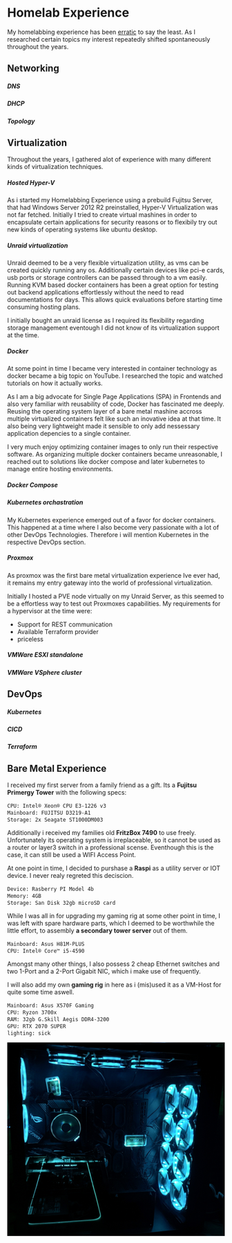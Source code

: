 # Homelab Experience

My homelabbing experience has been [erratic](https://www.google.com/search?client=firefox-b-d&q=erratic) to say the least. As I researched certain topics my interest repeatedly shifted spontaneously throughout the years.

## Networking

##### DNS

##### DHCP

##### Topology

## Virtualization

Throughout the years, I gathered alot of experience with many different kinds of virtualization techniques.

##### Hosted Hyper-V

As i started my Homelabbing Experience using a prebuild Fujitsu Server, that had Windows Server 2012 R2 preinstalled, Hyper-V Virtualization was not far fetched. Initially I tried to create virtual mashines in order to encapsulate certain applications for security reasons or to flexibily try out new kinds of operating systems like ubuntu desktop.

##### Unraid virtualization

Unraid deemed to be a very flexible virtualization utility, as vms can be created quickly running any os. Additionally certain devices like pci-e cards, usb ports or storage controllers can be passed through to a vm easily. Running KVM based docker containers has been a great option for testing out backend applications effortlessly without the need to read documentations for days. This allows quick evaluations before starting time consuming hosting plans.

I initially bought an unraid license as I required its flexibility regarding storage management eventough I did not know of its virtualization support at the time.

##### Docker

At some point in time I became very interested in container technology as docker became a big topic on YouTube. I researched the topic and watched tutorials on how it actually works.

As I am a big advocate for Single Page Applications (SPA) in Frontends and also very familiar with reusability of code, Docker has fascinated me deeply. Reusing the operating system layer of a bare metal mashine accross multiple virtualized containers felt like such an inovative idea at that time. It also being very lightweight made it sensible to only add nessessary application depencies to a single container.

I very much enjoy optimizing container images to only run their respective software. As organizing multiple docker containers became unreasonable, I reached out to solutions like docker compose and later kubernetes to manage entire hosting environments.

##### Docker Compose

##### Kubernetes orchastration

My Kubernetes experience emerged out of a favor for docker containers. This happened at a time where I also become very passionate with a lot of other DevOps Technologies. Therefore i will mention Kubernetes in the respective DevOps section.

##### Proxmox

As proxmox was the first bare metal virtualization experience Ive ever had, it remains my entry gateway into the world of professional virtualization.

Initially I hosted a PVE node virtually on my Unraid Server, as this seemed to be a effortless way to test out Proxmoxes capabilities. My requirements for a hypervisor at the time were:

- Support for REST communication
- Available Terraform provider
- priceless

##### VMWare ESXI standalone

##### VMWare VSphere cluster

## DevOps

##### Kubernetes

##### CICD

##### Terraform

## Bare Metal Experience

I received my first server from a family friend as a gift. Its a **Fujitsu Primergy Tower** with the following specs:

```
CPU: Intel® Xeon® CPU E3-1226 v3
Mainboard: FUJITSU D3219-A1
Storage: 2x Seagate ST1000DM003
```

Additionally i received my families old **FritzBox 7490** to use freely. Unfortunately its operating system is irreplaceable, so it cannot be used as a router or layer3 switch in a professional scense. Eventhough this is the case, it can still be used a WIFI Access Point.

At one point in time, I decided to purshase a **Raspi** as a utility server or IOT device. I never realy regreted this deciscion.

```
Device: Rasberry PI Model 4b
Memory: 4GB
Storage: San Disk 32gb microSD card
```

While I was all in for upgrading my gaming rig at some other point in time, I was left with spare hardware parts, which I deemed to be worthwhile the little effort, to assembly **a secondary tower server** out of them.

```
Mainboard: Asus H81M-PLUS
CPU: Intel® Core™ i5-4590
```

Amongst many other things, I also possess 2 cheap Ethernet switches and two 1-Port and a 2-Port Gigabit NIC, which i make use of frequently.

I will also add my own **gaming rig** in here as i (mis)used it as a VM-Host for quite some time aswell.

```
Mainboard: Asus X570F Gaming
CPU: Ryzon 3700x
RAM: 32gb G.Skill Aegis DDR4-3200
GPU: RTX 2070 SUPER
lighting: sick
```

![lighting image](/media/lighting.jpeg)



